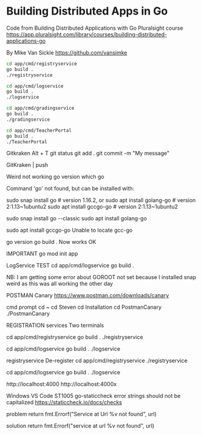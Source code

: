 # Building Distributed Apps in Go
Code from Building Distributed Applications with Go Pluralsight course
https://app.pluralsight.com/library/courses/building-distributed-applications-go

By Mike Van Sickle
https://github.com/vansimke

```bash
cd app/cmd/registryservice
go build .
./registryservice
```

```bash
cd app/cmd/logservice
go build .
./logservice
```

```bash
cd app/cmd/gradingservice
go build .
./gradingservice
```

```bash
cd app/cmd/TeacherPortal
go build .
./TeacherPortal
```

Gitkraken
Alt + T
git status
git add .
git commit -m "My message"

GitKraken | push


Weird not working
go version 
which go

Command 'go' not found, but can be installed with:

sudo snap install go         # version 1.16.2, or
sudo apt  install golang-go  # version 2:1.13~1ubuntu2
sudo apt  install gccgo-go   # version 2:1.13~1ubuntu2


sudo snap install go --classic
sudo apt  install golang-go  

sudo apt  install gccgo-go 
Unable to locate gcc-go


go version
go build .
Now works OK		


IMPORTANT
go mod init app


LogService TEST
cd app/cmd/logservice
go build .

NB:
I am getting some error about GOROOT not set because I installed snap
weird as this was all working the other day


POSTMAN Canary
https://www.postman.com/downloads/canary

cmd prompt
cd ~
cd Steven
cd Installation
cd PostmanCanary
./PostmanCanary



REGISTRATION services
Two terminals

cd app/cmd/registryservice
go build .
./registryservice

cd app/cmd/logservice
go build .
./logservice



registryservice
De-register
cd app/cmd/registryservice
./registryservice

cd app/cmd/logservice
go build .
./logservice


http://localhost:4000
http://localhost:4000x


Windows VS Code
ST1005 go-staticcheck error strings should not be capitalized
https://staticcheck.io/docs/checks

problem
return fmt.Errorf("Service at Url %v not found", url)

solution
return fmt.Errorf("service at url %v not found", url)
